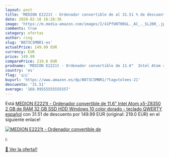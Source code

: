 ```yaml
---
layout: post
title: 'MEDION E2221t - Ordenador convertible de al 31.51 % de descuento'
date: 2020-02-18 16:28:36
image: 'https://m.media-amazon.com/images/I/41PfUNT00GL._AC_._SL200_.jpg'
comments: true
category: ofertas
author: ring
slug: 'B073CSMNR1-es'
actualPrice: 149.99 EUR
currency: EUR
price: 149.99
comparePrice: 219.0 EUR
prodname: 'MEDION E2221t - Ordenador convertible de 11.6"  Intel Atom x5-Z8350  2 GB de RAM  32 GB SSD HDD  Windows 10  color dorado - teclado QWERTY español'
country: 'es'
flag: '🇪🇸'
buyurl: 'https://www.amazon.es/dp/B073CSMNR1/?tag=tolees-21'
descuento: '31.51'
average: '168.99555555555557'
---
```


Está [MEDION E2221t - Ordenador convertible de 11.6"  Intel Atom x5-Z8350  2 GB de RAM  32 GB SSD HDD  Windows 10  color dorado - teclado QWERTY español](https://www.amazon.es/dp/B073CSMNR1/?tag=tolees-21) con 31.51 de descuento por 149.99 EUR (original: 219.0 EUR) en el siguiente enlace!

[![MEDION E2221t - Ordenador convertible de](https://m.media-amazon.com/images/I/41PfUNT00GL._AC_._SL200_.jpg)](https://www.amazon.es/dp/B073CSMNR1/?tag=tolees-21)

ℹ️:


[🛒 Ver la oferta!!](https://www.amazon.es/dp/B073CSMNR1/?tag=tolees-21)
